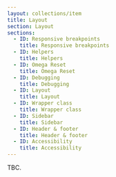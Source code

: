 ```yaml
---
layout: collections/item
title: Layout
section: Layout
sections:
  - ID: Responsive breakpoints
    title: Responsive breakpoints
  - ID: Helpers
    title: Helpers
  - ID: Omega Reset
    title: Omega Reset
  - ID: Debugging
    title: Debugging
  - ID: Layout
    title: Layout
  - ID: Wrapper class
    title: Wrapper class
  - ID: Sidebar
    title: Sidebar
  - ID: Header & footer
    title: Header & footer
  - ID: Accessibility
    title: Accessibility
---
```


<p class="abstract" style="border-bottom:hidden">TBC.<p>
